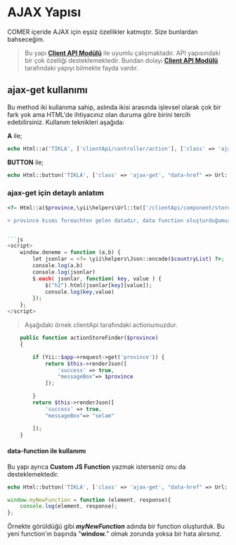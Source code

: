 # AJAX Yapısı
COMER içeride AJAX için eşsiz özellikler katmıştır. Size bunlardan bahseceğim.

> Bu yapı **[Client API Modülü](client-api.md)** ile uyumlu çalışmaktadır. API yapısındaki bir çok özelliği desteklemektedir. Bundan dolayı 
> **[Client API Modülü](client-api.md)**  tarafındaki yapıyı bilmekte fayda vardır.

## ajax-get kullanımı

Bu method iki kullanıma sahip, aslında ikisi arasında işlevsel olarak çok bir fark yok ama HTML'de ihtiyacınız olan duruma göre birini tercih edebilirsiniz.
Kullanım teknikleri aşağıda:

**A** ile;
```php
echo Html::a('TIKLA', ['clientApi/controller/action'], ['class' => 'ajax-get']);
```

**BUTTON** ile;
```php
echo Html::button('TIKLA', ['class' => 'ajax-get', "data-href" => Url::to(['clientApi/controller/action'])]);
```
### ajax-get için detaylı anlatım

```php
<?= Html::a($province,\yii\helpers\Url::to(['/clientApi/component/store-finder','province'=>$province ]), ['class' => 'icon-with-text-subtitle ajax-get','data-function'=> 'deneme',]) ?>```

> province kısmı foreachten gelen datadır, data function oluşturduğumuz functiondur örneği aşağıdadır.


```js
<script>
    window.deneme = function (a,b) {
        let jsonlar = <?= \yii\helpers\Json::encode($countryList) ?>;
        console.log(a,b)
        console.log(jsonlar)
        $.each( jsonlar, function( key, value ) {
            $("h2").html(jsonlar[key][value]);
            console.log(key,value)
        });
    };
</script>
```
> Aşağıdaki örnek clientApi tarafındaki actionumuzdur.
```php
    public function actionStoreFinder($province)
    {

        if (Yii::$app->request->get('province')) {
            return $this->renderJson([
                'success' => true,
                "messageBox"=> $province
            ]);

        }
        return $this->renderJson([
            'success' => true,
            "messageBox"=> "selam"

        ]);
    }

```


#### data-function ile kullanımı
Bu yapı ayrıca **Custom JS Function** yazmak isterseniz onu da desteklemektedir.

```php
echo Html::button('TIKLA', ['class' => 'ajax-get', "data-href" => Url::to(['clientApi/controller/action']), 'data-function' => 'myNewFunction']);
```

```javascript
window.myNewFunction = function (element, response){
    console.log(element, response);
};
```

Örnekte görüldüğü gibi ***myNewFunction*** adında bir function oluşturduk. Bu yeni function'ın başında "**window.**" olmak zorunda yoksa bir hata alırsınız.